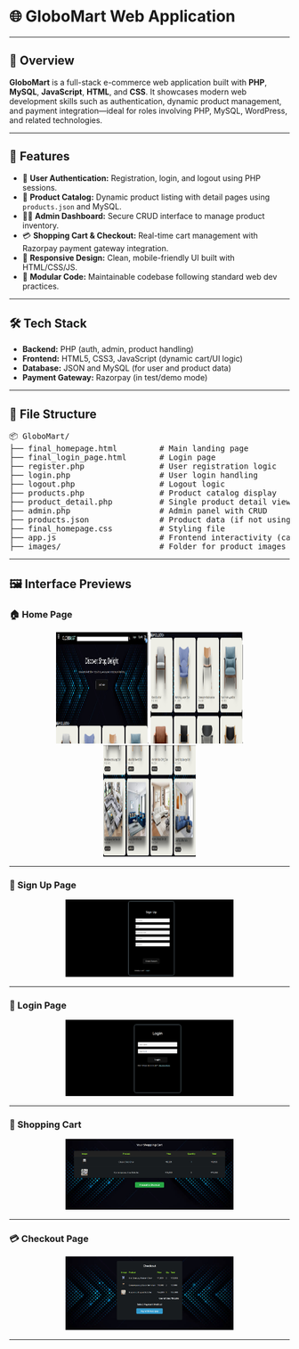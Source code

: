 # 🌐 GloboMart Web Application
---

## 📝 Overview
**GloboMart** is a full-stack e-commerce web application built with **PHP**, **MySQL**, **JavaScript**, **HTML**, and **CSS**. It showcases modern web development skills such as authentication, dynamic product management, and payment integration—ideal for roles involving PHP, MySQL, WordPress, and related technologies.

---

## 🚀 Features
- 🔐 **User Authentication:** Registration, login, and logout using PHP sessions.
- 🛒 **Product Catalog:** Dynamic product listing with detail pages using `products.json` and MySQL.
- 🧑‍💼 **Admin Dashboard:** Secure CRUD interface to manage product inventory.
- 💳 **Shopping Cart & Checkout:** Real-time cart management with Razorpay payment gateway integration.
- 📱 **Responsive Design:** Clean, mobile-friendly UI built with HTML/CSS/JS.
- 🧩 **Modular Code:** Maintainable codebase following standard web dev practices.

---

## 🛠 Tech Stack
- **Backend:** PHP (auth, admin, product handling)
- **Frontend:** HTML5, CSS3, JavaScript (dynamic cart/UI logic)
- **Database:** JSON and MySQL (for user and product data)
- **Payment Gateway:** Razorpay (in test/demo mode)

---

## 📁 File Structure
<pre>
📦 GloboMart/
├── final_homepage.html         # Main landing page
├── final_login_page.html       # Login page
├── register.php                # User registration logic
├── login.php                   # User login handling
├── logout.php                  # Logout logic
├── products.php                # Product catalog display
├── product_detail.php          # Single product detail view
├── admin.php                   # Admin panel with CRUD
├── products.json               # Product data (if not using MySQL)
├── final_homepage.css          # Styling file
├── app.js                      # Frontend interactivity (cart, etc.)
├── images/                     # Folder for product images
</pre>

---

## 🖼 Interface Previews

### 🏠 Home Page

<p align="center">
  <img src="https://github.com/khushigupta124/GloboMart/blob/main/interface_screenshots/output1.png" alt="Home Page 1" width="33%" style="height: 200px;"/>
  <img src="https://github.com/khushigupta124/GloboMart/blob/main/interface_screenshots/output2.png" alt="Home Page 2" width="33%" style="height: 200px;"/>
  <img src="https://github.com/khushigupta124/GloboMart/blob/main/interface_screenshots/output3.png" alt="Home Page 3" width="33%" style="height: 200px;"/>
</p>

---

### 📝 Sign Up Page

<p align="center">
  <img src="https://github.com/khushigupta124/GloboMart/blob/main/interface_screenshots/output%2010.png" alt="Sign Up Page" width="60%"/>
</p>

---

### 🔐 Login Page

<p align="center">
  <img src="https://github.com/khushigupta124/GloboMart/blob/main/interface_screenshots/output%209.png" alt="Login Page" width="60%"/>
</p>

---

### 🛒 Shopping Cart

<p align="center">
  <img src="https://github.com/khushigupta124/GloboMart/blob/main/interface_screenshots/output5.png" alt="Shopping Cart" width="60%"/>
</p>

---

### 💳 Checkout Page

<p align="center">
  <img src="https://github.com/khushigupta124/GloboMart/blob/main/interface_screenshots/output7.png" alt="Checkout Page" width="60%"/>
</p>

---
